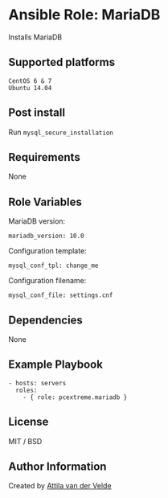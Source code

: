 # Ansible Role: MariaDB

Installs MariaDB

## Supported platforms

```
CentOS 6 & 7
Ubuntu 14.04
```

## Post install

Run `mysql_secure_installation`

## Requirements

None

## Role Variables

MariaDB version:

```
mariadb_version: 10.0
```

Configuration template:

```
mysql_conf_tpl: change_me
```

Configuration filename:

```
mysql_conf_file: settings.cnf
```

## Dependencies

None

## Example Playbook

```
- hosts: servers
  roles:
    - { role: pcextreme.mariadb }
```

## License

MIT / BSD

## Author Information

Created by [Attila van der Velde](https://github.com/vdvm)
